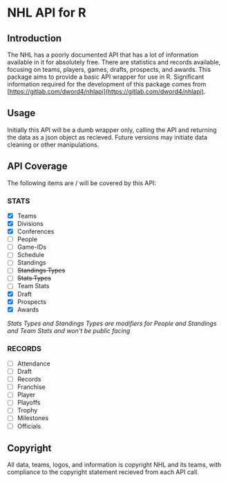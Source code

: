# NHL API for R

## Introduction

The NHL has a poorly documented API that has a lot of information available in it for absolutely free. There are statistics and records available, focusing on teams, players, games, drafts, prospects, and awards. This package aims to provide a basic API wrapper for use in R. Significant information required for the development of this package comes from [https://gitlab.com/dword4/nhlapi](https://gitlab.com/dword4/nhlapi).

## Usage
Initially this API will be a dumb wrapper only, calling the API and returning the data as a json object as recieved. Future versions may initiate data cleaning or other manipulations. 

## API Coverage

The following items are / will be covered by this API:

### STATS

- [x] Teams
- [x] Divisions
- [x] Conferences
- [ ] People
- [ ] Game-IDs
- [ ] Schedule
- [ ] Standings
- [ ] ~~Standings Types~~
- [ ] ~~Stats Types~~
- [ ] Team Stats
- [x] Draft
- [x] Prospects
- [x] Awards

*Stats Types and Standings Types are modifiers for People and Standings and Team Stats and won't be public facing*

### RECORDS

- [ ] Attendance
- [ ] Draft
- [ ] Records
- [ ] Franchise
- [ ] Player
- [ ] Playoffs
- [ ] Trophy
- [ ] Milestones
- [ ] Officials

## Copyright
All data, teams, logos, and information is copyright NHL and its teams, with compliance to the copyright statement recieved from each API call. 

